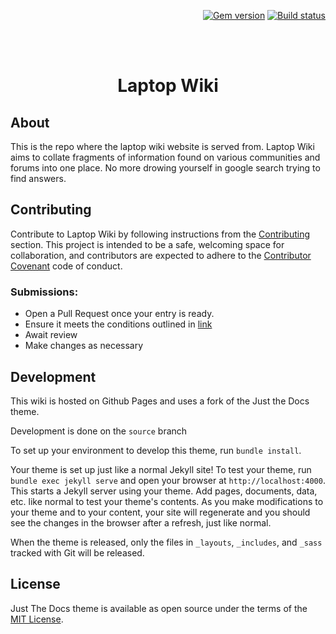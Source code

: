 <p align="right">
    <a href="https://badge.fury.io/rb/just-the-docs"><img src="https://badge.fury.io/rb/just-the-docs.svg" alt="Gem version"></a> <a href="https://github.com/pmarsceill/just-the-docs/actions?query=workflow%3A%22Master+branch+CI%22"><img src="https://github.com/pmarsceill/just-the-docs/workflows/Master%20branch%20CI/badge.svg" alt="Build status"></a>
</p>
<br><br>
<p align="center">
    <h1 align="center">Laptop Wiki</h1>
</p>

## About

This is the repo where the laptop wiki website is served from. Laptop Wiki aims to collate fragments of information found on various communities and forums into one place. No more drowing yourself in google search trying to find answers.

## Contributing

Contribute to Laptop Wiki by following instructions from the [Contributing](https"//laptopwiki.github.io/contribute) section. This project is intended to be a safe, welcoming space for collaboration, and contributors are expected to adhere to the [Contributor Covenant](http://contributor-covenant.org) code of conduct.

### Submissions:

- Open a Pull Request once your entry is ready.
- Ensure it meets the conditions outlined in [link]()
- Await review
- Make changes as necessary

## Development

This wiki is hosted on Github Pages and uses a fork of the Just the Docs theme.

Development is done on the `source` branch

To set up your environment to develop this theme, run `bundle install`.

Your theme is set up just like a normal Jekyll site! To test your theme, run `bundle exec jekyll serve` and open your browser at `http://localhost:4000`. This starts a Jekyll server using your theme. Add pages, documents, data, etc. like normal to test your theme's contents. As you make modifications to your theme and to your content, your site will regenerate and you should see the changes in the browser after a refresh, just like normal.

When the theme is released, only the files in `_layouts`, `_includes`, and `_sass` tracked with Git will be released.

## License

Just The Docs theme is available as open source under the terms of the [MIT License](http://opensource.org/licenses/MIT).
